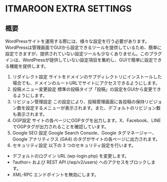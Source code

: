 # ITMAROON EXTRA SETTINGS

## 概要
WordPressサイトを運用する際には、様々な設定を行う必要があります。WordPressは管理画面でGUIから設定できるツールを提供しているため、簡単に設定できますが、提供されていない設定ツールも少なくありません。このプラグインは、WordPressが提供していない設定項目を集約し、GUIで簡単に設定できる機能を提供します。
1. リダイレクト設定
サイトをドメインのサブディレクトリにインストールした場合でも、ドメインのルートURLでサイトにアクセスできるようにします。
2. 投稿メニュー変更設定
標準の投稿タイプ「投稿」の設定をGUIから変更できるようにします。
3. リビジョン管理設定
この設定により、投稿管理画面に各投稿の保持リビジョン数を設定するメニューが表示されます。また、デフォルトのリビジョン数も表示されます。
4. OGP設定
サイトの各ページにOGPタグを出力します。X、Facebook、LINEでOGPタグが出力されることを確認しています。
5. Google SEO 設定
Google Search Console、Google タグマネージャー、Google アナリティクス (GA4) のタグがサイトの各ページに出力されます。
6. セキュリティ設定
以下の 3 つのセキュリティ設定を行います。
- デフォルトのログイン URL (wp-login.php) を変更します。
- ?author= および REST API (/wp/v2/users) へのアクセスをブロックします。
- XML-RPC エンドポイントを無効にします。

